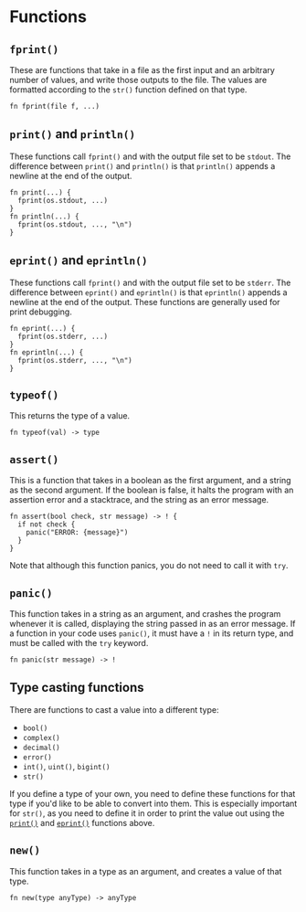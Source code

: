 # Functions

## `fprint()`

These are functions that take in a file as the first input and an arbitrary number of values, and write those outputs to the file. The values are formatted according to the `str()` function defined on that type.

```nc
fn fprint(file f, ...)
```

## `print()` and `println()`

These functions call `fprint()` and with the output file set to be `stdout`. The difference between `print()` and `println()` is that `println()` appends a newline at the end of the output.

```nc
fn print(...) {
  fprint(os.stdout, ...)
}
fn println(...) {
  fprint(os.stdout, ..., "\n")
}
```

## `eprint()` and `eprintln()`

These functions call `fprint()` and with the output file set to be `stderr`. The difference between `eprint()` and `eprintln()` is that `eprintln()` appends a newline at the end of the output. These functions are generally used for print debugging.

```nc
fn eprint(...) {
  fprint(os.stderr, ...)
}
fn eprintln(...) {
  fprint(os.stderr, ..., "\n")
}
```

## `typeof()`

This returns the type of a value.

```nc
fn typeof(val) -> type
```

## `assert()`

This is a function that takes in a boolean as the first argument, and a string as the second argument. If the boolean is false, it halts the program with an assertion error and a stacktrace, and the string as an error message.

```nc
fn assert(bool check, str message) -> ! {
  if not check {
    panic("ERROR: {message}")
  }
}
```

Note that although this function panics, you do not need to call it with `try`.

## `panic()`

This function takes in a string as an argument, and crashes the program whenever it is called, displaying the string passed in as an error message. If a function in your code uses `panic()`, it must have a `!` in its return type, and must be called with the `try` keyword.

```nc
fn panic(str message) -> !
```

## Type casting functions

There are functions to cast a value into a different type:

- `bool()`
- `complex()`
- `decimal()`
- `error()`
- `int()`, `uint()`, `bigint()`
- `str()`

If you define a type of your own, you need to define these functions for that type if you'd like to be able to convert into them. This is especially important for `str()`, as you need to define it in order to print the value out using the [`print()`](#print-and-println) and [`eprint()`](#eprint-and-eprintln) functions above.

## `new()`

This function takes in a type as an argument, and creates a value of that type.

```nc
fn new(type anyType) -> anyType
```
